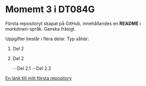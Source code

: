 # Momemt 3 i DT084G
Första repositoryt skapat på GitHub, innehållandes en **README** i *markdown*-språk. Ganska fräsigt.

Uppgifter består i flera delar. Typ såhär:

1. Del 2
2. Del 2
   
   ⋅⋅⋅Del 2.1
   ⋅⋅⋅Del 2.2

[En länk till mitt första repository](https://github.com/hildingx/moment3.git)

